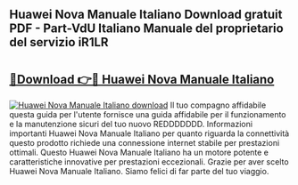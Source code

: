 ## Huawei Nova Manuale Italiano Download gratuit PDF - Part-VdU Italiano Manuale del proprietario del servizio iR1LR

# <h2><a href="http://dfa5cd3.blite.top/?on=Huawei+Nova+Manuale+Italiano">🔗Download 👉🔴 Huawei Nova Manuale Italiano</a></h2>

[![Huawei Nova Manuale Italiano download](https://i.imgur.com/lujVjoI.png)](http://dfa5cd3.blite.top/?on=Huawei+Nova+Manuale+Italiano)
Il tuo compagno affidabile questa guida per l'utente fornisce una guida affidabile per il funzionamento e la manutenzione sicuri del tuo nuovo REDDDDDDD. Informazioni importanti Huawei Nova Manuale Italiano per quanto riguarda la connettività questo prodotto richiede una connessione internet stabile per prestazioni ottimali. Questo Huawei Nova Manuale Italiano ha un motore potente e caratteristiche innovative per prestazioni eccezionali. Grazie per aver scelto Huawei Nova Manuale Italiano. Siamo felici di far parte del tuo viaggio.
